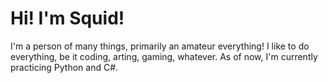 # **Hi! I'm Squid!**
I'm a person of many things, primarily an amateur everything! I like to do everything, be it coding, arting, gaming, whatever.
As of now, I'm currently practicing Python and C#.
